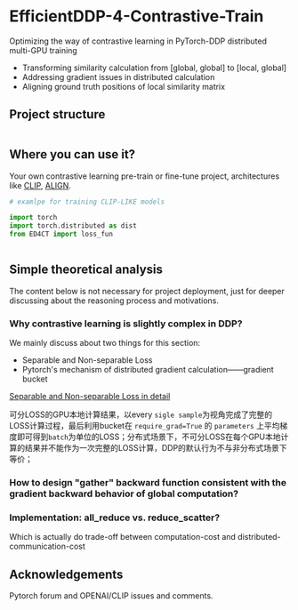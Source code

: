 # EfficientDDP-4-Contrastive-Train
Optimizing the way of contrastive learning in PyTorch-DDP distributed multi-GPU training

* Transforming similarity calculation from [global, global] to [local, global]
* Addressing gradient issues in distributed calculation
* Aligning ground truth positions of local similarity matrix



## Project structure

```
```



## Where you can use it?

Your own contrastive learning pre-train or fine-tune project, architectures like [CLIP](https://openai.com/blog/clip/), [ALIGN](https://arxiv.org/abs/2102.05918).

```python
# examlpe for training CLIP-LIKE models

import torch
import torch.distributed as dist
from ED4CT import loss_fun



```





## 





## Simple theoretical analysis

The content below is not necessary for project deployment, just for deeper discussing about the reasoning process and motivations.

### Why contrastive learning is slightly complex in DDP?

We mainly discuss about two things for this section:

* Separable and Non-separable Loss
* Pytorch's mechanism of distributed gradient calculation——gradient bucket



[Separable and Non-separable Loss in detail](https://amsword.medium.com/gradient-backpropagation-with-torch-distributed-all-gather-9f3941a381f8)

可分LOSS的GPU本地计算结果，以every `sigle sample`为视角完成了完整的LOSS计算过程，最后利用bucket在 `require_grad=True` 的 `parameters` 上平均梯度即可得到`batch`为单位的LOSS；分布式场景下，不可分LOSS在每个GPU本地计算的结果并不能作为一次完整的LOSS计算，DDP的默认行为不与非分布式场景下等价；

### How to design "gather" backward function consistent with the gradient backward behavior of global computation?





### Implementation: all_reduce vs. reduce_scatter?

Which is actually do trade-off between computation-cost and distributed-communication-cost





## Acknowledgements

Pytorch forum and OPENAI/CLIP issues and comments.
